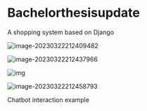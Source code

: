 # Bachelorthesisupdate
A shopping system based on Django

![image-20230322212409482](G:\github\Bachelorthesisupdate\image-20230322212409482.png)

![image-20230322212437966](G:\github\Bachelorthesisupdate\image-20230322212437966.png)

![img](G:\github\Bachelorthesisupdate\clip_image002.gif)

![image-20230322212458793](G:\github\Bachelorthesisupdate\image-20230322212458793.png)

Chatbot interaction example
